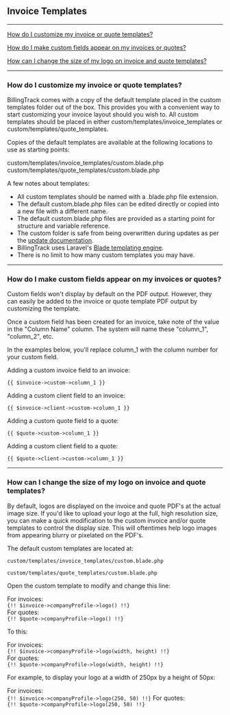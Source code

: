 Invoice Templates
---

---

[How do I customize my invoice or quote templates?](#how-do-i-customize-my-invoice-or-quote-templates)

[How do I make custom fields appear on my invoices or quotes?](#how-do-i-make-custom-fields-appear-on-my-invoices-or-quotes)

[How can I change the size of my logo on invoice and quote templates?](#how-can-i-change-the-size-of-my-logo-on-invoice-and-quote-templates)

---

<a id="how-do-i-customize-my-invoice-or-quote-templates"></a>
### How do I customize my invoice or quote templates?

BillingTrack comes with a copy of the default template placed in the
custom templates folder out of the box. This provides you with a
convenient way to start customizing your invoice layout should you wish
to. All custom templates should be placed in either
custom/templates/invoice\_templates or
custom/templates/quote\_templates.

Copies of the default templates are available at the following locations
to use as starting points:

custom/templates/invoice\_templates/custom.blade.php
custom/templates/quote\_templates/custom.blade.php

A few notes about templates:

-   All custom templates should be named with a .blade.php file
    extension.
-   The default custom.blade.php files can be edited directly or copied
    into a new file with a different name.
-   The default custom.blade.php files are provided as a starting point
    for structure and variable reference.
-   The custom folder is safe from being overwritten during updates as
    per the [update documentation](Upgrade.md).
-   BillingTrack uses Laravel's [Blade templating
    engine](https://laravel.com/docs/6.0/blade).
-   There is no limit to how many custom templates you may have.

---

<a id="how-do-i-make-custom-fields-appear-on-my-invoices-or-quotes"></a>
### How do I make custom fields appear on my invoices or quotes?

Custom fields won't display by default on the PDF output. However, they
can easily be added to the invoice or quote template PDF output by
customizing the template.

Once a custom field has been created for an invoice, take note of the
value in the "Column Name" column. The system will name these
"column\_1", "column\_2", etc.

In the examples below, you'll replace column\_1 with the column number
for your custom field.

Adding a custom invoice field to an invoice:

`{{ $invoice->custom->column_1 }}`

Adding a custom client field to an invoice:

`{{ $invoice->client->custom->column_1 }}`

Adding a custom quote field to a quote:

`{{ $quote->custom->column_1 }}`

Adding a custom client field to a quote:

`{{ $quote->client->custom->column_1 }}`

---

<a id="how-can-i-change-the-size-of-my-logo-on-invoice-and-quote-templates"></a>
### How can I change the size of my logo on invoice and quote templates?

By default, logos are displayed on the invoice and quote PDF's at the
actual image size. If you'd like to upload your logo at the full, high
resolution size, you can make a quick modification to the custom invoice
and/or quote templates to control the display size. This will oftentimes
help logo images from appearing blurry or pixelated on the PDF's.

The default custom templates are located at:

`custom/templates/invoice_templates/custom.blade.php`

`custom/templates/quote_templates/custom.blade.php`

Open the custom template to modify and change this line:

For invoices:  
`{!! $invoice->companyProfile->logo() !!}`  
For quotes:  
`{!! $quote->companyProfile->logo() !!}`

To this:

For invoices:  
`{!! $invoice->companyProfile->logo(width,
height) !!}`  
For quotes:  
`{!! $quote->companyProfile->logo(width, height) !!}`

For example, to display your logo at a width of 250px by a height of
50px:

For invoices:  
`{!! $invoice->companyProfile->logo(250, 50) !!}`
For quotes:  
`{!! $quote->companyProfile->logo(250, 50) !!}`
